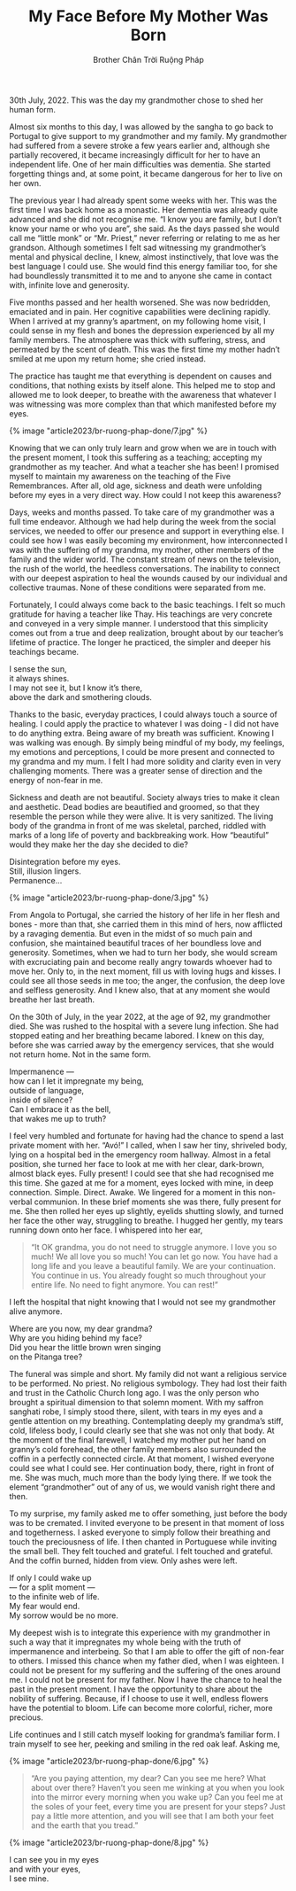 ﻿---
title: My Face Before My Mother Was Born
author: Brother Chân Trời Ruộng Pháp
---

30th July, 2022. This was the day my grandmother chose to shed her human form.

Almost six months to this day, I was allowed by the sangha to go back to Portugal to give support to my grandmother and my family. My grandmother had suffered from a severe stroke a few years earlier and, although she partially recovered, it became increasingly difficult for her to have an independent life. One of her main difficulties was dementia. She started forgetting things and, at some point, it became dangerous for her to live on her own.

The previous year I had already spent some weeks with her. This was the first time I was back home as a monastic. Her dementia was already quite advanced and she did not recognise me. “I know you are family, but I don’t know your name or who you are”, she said. As the days passed she would call me “little monk” or “Mr. Priest,” never referring or relating to me as her grandson. Although sometimes I felt sad witnessing my grandmother’s mental and physical decline, I knew, almost instinctively, that love was the best language I could use. She would find this energy familiar too, for she had boundlessly transmitted it to me and to anyone she came in contact with, infinite love and generosity.

Five months passed and her health worsened. She was now bedridden, emaciated and in pain. Her cognitive capabilities were declining rapidly. When I arrived at my granny’s apartment, on my following home visit, I could sense in my flesh and bones the depression experienced by all my family members. The atmosphere was thick with suffering, stress, and permeated by the scent of death. This was the first time my mother hadn’t smiled at me upon my return home; she cried instead.

The practice has taught me that everything is dependent on causes and conditions, that nothing exists by itself alone. This helped me to stop and allowed me to look deeper, to breathe with the awareness that whatever I was witnessing was more complex than that which manifested before my eyes.

{% image "article2023/br-ruong-phap-done/7.jpg" %}

Knowing that we can only truly learn and grow when we are in touch with the present moment, I took this suffering as a teaching; accepting my grandmother as my teacher. And what a teacher she has been! I promised myself to maintain my awareness on the teaching of the Five Remembrances. After all, old age, sickness and death were unfolding before my eyes in a very direct way. How could I not keep this awareness?

Days, weeks and months passed. To take care of my grandmother was a full time endeavor. Although we had help during the week from the social services, we needed to offer our presence and support in everything else. I could see how I was easily becoming my environment, how interconnected I was with the suffering of my grandma, my mother, other members of the family and the wider world. The constant stream of news on the television, the rush of the world, the heedless conversations. The inability to connect with our deepest aspiration to heal the wounds caused by our individual and collective traumas. None of these conditions were separated from me.

Fortunately, I could always come back to the basic teachings. I felt so much gratitude for having a teacher like Thay. His teachings are very concrete and conveyed in a very simple manner. I understood that this simplicity comes out from a true and deep realization, brought about by our teacher’s lifetime of practice. The longer he practiced, the simpler and deeper his teachings became.

<div class="verse"><p>I sense the sun,<br/>
it always shines.<br/>
I may not see it, but I know it’s there,<br/>
above the dark and smothering clouds.</p></div>

Thanks to the basic, everyday practices, I could always touch a source of healing. I could apply the practice to whatever I was doing - I did not have to do anything extra. Being aware of my breath was sufficient. Knowing I was walking was enough. By simply being mindful of my body, my feelings, my emotions and perceptions, I could be more present and connected to my grandma and my mum. I felt I had more solidity and clarity even in very challenging moments. There was a greater sense of direction and the energy of non-fear in me.

Sickness and death are not beautiful. Society always tries to make it clean and aesthetic. Dead bodies are beautified and groomed, so that they resemble the person while they were alive. It is very sanitized. The living body of the grandma in front of me was skeletal, parched, riddled with marks of a long life of poverty and backbreaking work. How “beautiful” would they make her the day she decided to die?

<div class="verse"><p>Disintegration before my eyes.<br/>
Still, illusion lingers.<br/>
Permanence…</p></div>

{% image "article2023/br-ruong-phap-done/3.jpg" %}

From Angola to Portugal, she carried the history of her life in her flesh and bones - more than that, she carried them in this mind of hers, now afflicted by a ravaging dementia. But even in the midst of so much pain and confusion, she maintained beautiful traces of her boundless love and generosity. Sometimes, when we had to turn her body, she would scream with excruciating pain and become really angry towards whoever had to move her. Only to, in the next moment, fill us with loving hugs and kisses. I could see all those seeds in me too; the anger, the confusion, the deep love and selfless generosity. And I knew also, that at any moment she would breathe her last breath.

On the 30th of July, in the year 2022, at the age of 92, my grandmother died. She was rushed to the hospital with a severe lung infection. She had stopped eating and her breathing became labored. I knew on this day, before she was carried away by the emergency services, that she would not return home. Not in the same form.

<div class="verse"><p>Impermanence —<br/>
how can I let it impregnate my being,<br/>
outside of language,<br/>
inside of silence?<br/>
Can I embrace it as the bell,<br/>
that wakes me up to truth?</p></div>

I feel very humbled and fortunate for having had the chance to spend a last private moment with her. “Avó!” I called, when I saw her tiny, shriveled body, lying on a hospital bed in the emergency room hallway. Almost in a fetal position, she turned her face to look at me with her clear, dark-brown, almost black eyes. Fully present! I could see that she had recognised me this time. She gazed at me for a moment, eyes locked with mine, in deep connection. Simple. Direct. Awake. We lingered for a moment in this non-verbal communion. In these brief moments she was there, fully present for me. She then rolled her eyes up slightly, eyelids shutting slowly, and turned her face the other way, struggling to breathe. I hugged her gently, my tears running down onto her face. I whispered into her ear,

> “It OK grandma, you do not need to struggle anymore. I love you so much! We all love you so much! You can let go now. You have had a long life and you leave a beautiful family. We are your continuation. You continue in us. You already fought so much throughout your entire life. No need to fight anymore. You can rest!”

I left the hospital that night knowing that I would not see my grandmother alive anymore.

<div class="verse"><p>Where are you now, my dear grandma?<br/>
Why are you hiding behind my face?<br/>
Did you hear the little brown wren singing<br/>
on the Pitanga tree?</p></div>

The funeral was simple and short. My family did not want a religious service to be performed. No priest. No religious symbology. They had lost their faith and trust in the Catholic Church long ago. I was the only person who brought a spiritual dimension to that solemn moment. With my saffron sanghati robe, I simply stood there, silent, with tears in my eyes and a gentle attention on my breathing. Contemplating deeply my grandma’s stiff, cold, lifeless body, I could clearly see that she was not only that body. At the moment of the final farewell, I watched my mother put her hand on granny’s cold forehead, the other family members also surrounded the coffin in a perfectly connected circle. At that moment, I wished everyone could see what I could see. Her continuation body, there, right in front of me. She was much, much more than the body lying there. If we took the element “grandmother” out of any of us, we would vanish right there and then.

To my surprise, my family asked me to offer something, just before the body was to be cremated. I invited everyone to be present in that moment of loss and togetherness. I asked everyone to simply follow their breathing and touch the preciousness of life. I then chanted in Portuguese while inviting the small bell. They felt touched and grateful. I felt touched and grateful. And the coffin burned, hidden from view. Only ashes were left.

<div class="verse"><p>If only I could wake up<br/>
— for a split moment —<br/>
to the infinite web of life.<br/>
My fear would end.<br/>
My sorrow would be no more.</p></div>

My deepest wish is to integrate this experience with my grandmother in such a way that it impregnates my whole being with the truth of impermanence and interbeing. So that I am able to offer the gift of non-fear to others. I missed this chance when my father died, when I was eighteen. I could not be present for my suffering and the suffering of the ones around me. I could not be present for my father. Now I have the chance to heal the past in the present moment. I have the opportunity to share about the nobility of suffering. Because, if I choose to use it well, endless flowers have the potential to bloom. Life can become more colorful, richer, more precious.

Life continues and I still catch myself looking for grandma’s familiar form. I train myself to see her, peeking and smiling in the red oak leaf. Asking me,

{% image "article2023/br-ruong-phap-done/6.jpg" %}

> “Are you paying attention, my dear? Can you see me here? What about over there? Haven’t you seen me winking at you when you look into the mirror every morning when you wake up? Can you feel me at the soles of your feet, every time you are present for your steps? Just pay a little more attention, and you will see that I am both your feet and the earth that you tread.”

{% image "article2023/br-ruong-phap-done/8.jpg" %}

<div class="verse"><p>I can see you in my eyes<br/>
and with your eyes,<br/>
I see mine.</p></div>